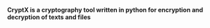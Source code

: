 **CryptX is a cryptography tool written in python for encryption and decryption of texts and files**
